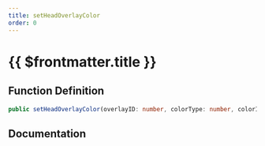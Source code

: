 ```yaml
---
title: setHeadOverlayColor
order: 0
---
```


# {{ $frontmatter.title }}

## Function Definition

```ts
public setHeadOverlayColor(overlayID: number, colorType: number, colorIndex: number, secondColorIndex: number): boolean;
```

## Documentation

<!--@include: ./parts/setHeadOverlayColor.md-->
